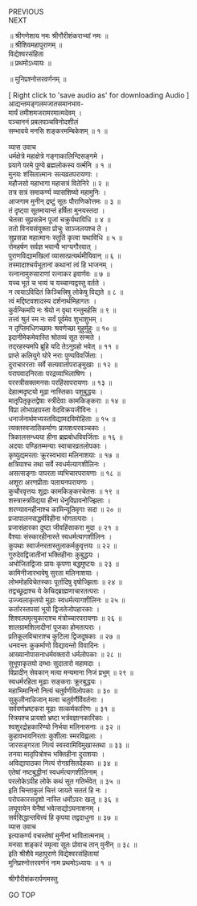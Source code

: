 PREVIOUS  
NEXT  
  
॥ श्रीगणेशाय नमः श्रीगौरीशंकराभ्यां नमः ॥  
॥ श्रीशिवमहापुराणम् ॥  
विद्येश्वरसंहिता  
॥ प्रथमोऽध्यायः ॥  
  
॥ मुनिप्रश्नोत्तरवर्णनम् ॥  
  
  
[ Right click to 'save audio as' for downloading Audio ]  
आद्यन्तमङ्गलमजातसमानभाव-  
     मार्यं तमीशमजरामरमात्मदेवम् ।  
पञ्चाननं प्रबलपञ्चविनोदशीलं  
     सम्भावये मनसि शङ्करमम्बिकेशम् ॥ १ ॥  
  
व्यास उवाच  
धर्मक्षेत्रे महाक्षेत्रे गङ्‌गाकालिन्दिसङ्‌गमे ।  
प्रयागे परमे पुण्ये ब्रह्मलोकस्य वर्त्मनि ॥ १ ॥  
मुनयः शंसितात्मानः सत्यव्रतपरायणाः ।  
महौजसो महाभागा महासत्रं वितेनिरे ॥ २ ॥  
तत्र सत्रं समाकर्ण्य व्यासशिष्यो महामुनिः ।  
आजगाम मुनीन् द्रष्टुं सूतः पौराणिकोत्तमः ॥ ३ ॥  
तं दृष्ट्वा सूतमायान्तं हर्षिता मुनयस्तदा ।  
चेतसा सुप्रसन्नेन पूजां चक्रुर्यथाविधि ॥ ४ ॥  
ततो विनयसंयुक्ता प्रोचुः साञ्जलयश्च ते ।  
सुप्रसन्ना महात्मानः स्तुतिं कृत्वा यथाविधि ॥ ५ ॥  
रोमहर्षण सर्वज्ञ भवान्वै भाग्यगौरवात् ।  
पुराणविद्यामखिलां व्यासात्प्रत्यर्थमीयिवान् ॥ ६ ॥  
तस्मादाश्चर्यभूतानां कथानां त्वं हि भाजनम् ।  
रत्नानामुरुसाराणां रत्नाकर इवार्णवः ॥ ७ ॥  
यच्च भूतं च भव्यं च यच्चान्यद्वस्तु वर्तते ।  
न त्वयाऽविदितं किञ्चित्त्रिषु लोकेषु विद्यते ॥ ८ ॥  
त्वं मद्दिष्टवशादस्य दर्शनार्थमिहागतः ।  
कुर्वन्किमपि नः श्रेयो न वृथा गन्तुमर्हसि ॥ ९ ॥  
तत्त्वं श्रुतं स्म नः सर्वं पूर्वमेव शुभाशुभम् ।  
न तृप्तिमधिगच्छामः श्रवणेच्छा मुहुर्मुहुः ॥ १० ॥  
इदानीमेकमेवास्ति श्रोतव्यं सूत सन्मते ।  
तद्‌रहस्यमपि ब्रूहि यदि तेऽनुग्रहो भवेत् ॥ ११ ॥  
प्राप्ते कलियुगे घोरे नराः पुण्यविवर्जिताः ।  
दुराचाररताः सर्वे सत्यवार्तापराङ्मुखाः ॥ १२ ॥  
परापवादनिरताः परद्रव्याभिलाषिणः ।  
परस्त्रीसक्तमनसः परहिंसापरायणाः ॥ १३ ॥  
देहात्मदृष्टयो मूढा नास्तिकाः पशुबुद्धयः ।  
मातृपितृकृतद्वेषाः स्त्रीदेवाः कामकिङ्‌कराः ॥ १४ ॥  
विप्रा लोभग्रहग्रस्ता वेदविक्रयजीविनः ।  
धनार्जनार्थमभ्यस्तविद्यामदविमोहिताः ॥ १५ ॥  
त्यक्तस्वजातिकर्माणः प्रायशःपरवञ्चकाः ।  
त्रिकालसन्ध्यया हीना ब्रह्मबोधविवर्जिताः ॥ १६ ॥  
अदयाः पण्डितम्मन्याः स्वाचारव्रतलोपकाः ।  
कृष्युद्यमरताः क्रूरस्वभावा मलिनाशयाः ॥ १७ ॥  
क्षत्रियाश्च तथा सर्वे स्वधर्मत्यागशीलिनः ।  
असत्सङ्‌गाः पापरता व्यभिचारपरायणाः ॥ १८ ॥  
अशूरा अरणप्रीताः पलायनपरायणाः ।  
कुचौरवृत्तयः शूद्राः कामकिङ्‌करचेतसः ॥ १९ ॥  
शस्त्रास्त्रविद्यया हीना धेनुविप्रावनोज्झिताः ।  
शरण्यावनहीनाश्च कामिन्यूतिमृगाः सदा ॥ २० ॥  
प्रजापालनसद्धर्मविहीना भोगतत्पराः ।  
प्रजासंहारका दुष्टा जीवहिंसाकरा मुदा ॥ २१ ॥  
वैश्याः संस्कारहीनास्ते स्वधर्मत्यागशीलिनः ।  
कुपथाः स्वार्जनरतास्तुलाकर्मकुवृत्तयः ॥ २२ ॥  
गुरुदेवद्विजातीनां भक्तिहीनाः कुबुद्धयः ।  
अभोजितद्विजाः प्रायः कृपणा बद्धमुष्टयः ॥ २३ ॥  
कामिनीजारभावेषु सुरता मलिनाशयाः ।  
लोभमोहविचेतस्काः पूर्तादिषु वृषोज्झिताः ॥ २४ ॥  
तद्वच्छूद्राश्च ये केचिद्‌ब्राह्मणाचारतत्पराः ।  
उज्ज्वलाकृतयो मूढाः स्वधर्मत्यागशीलिनः ॥ २५ ॥  
कर्तारस्तपसां भूयो द्विजतेजोपहारकाः ।  
शिश्वल्पमृत्युकाराश्च मंत्रोच्चारपरायणाः ॥ २६ ॥  
शालग्रामशिलादीनां पूजका होमतत्पराः ।  
प्रतिकूलविचाराश्च कुटिला द्विजदूषकाः ॥ २७ ॥  
धनवन्तः कुकर्माणो विद्यावन्तो विवादिनः ।  
आख्यानोपासनाधर्मवक्तारो धर्मलोपकाः ॥ २८ ॥  
सुभूपाकृतयो दम्भाः सुदातारो महामदाः ।  
विप्रादीन् सेवकान् मत्वा मन्यमाना निजं प्रभुम् ॥ २९ ॥  
स्वधर्मरहिता मूढाः सङ्‌कराः क्रूरबुद्धयः ।  
महाभिमानिनो नित्यं चतुर्वर्णविलोपकाः ॥ ३० ॥  
सुकुलीनान्निजान् मत्वा चतुर्वर्णैर्विवर्तनाः ।  
सर्ववर्णभ्रष्टकरा मूढाः सत्कर्मकारिणः ॥ ३१ ॥  
स्त्रियश्च प्रायशो भ्रष्टा भर्त्रवज्ञानकारिकाः ।  
श्वशुरद्रोहकारिण्यो निर्भया मलिनासनाः ॥ ३२ ॥  
कुहावभावनिरताः कुशीलाः स्मरविह्वलाः ।  
जारसङ्‌गरता नित्यं स्वस्वामिविमुखास्तथा ॥ ३३ ॥  
तनया मातृपित्रोश्च भक्तिहीना दुराशयाः ।  
अविद्यापाठका नित्यं रोगग्रसितदेहकाः ॥ ३४ ॥  
एतेषां नष्टबुद्धीनां स्वधर्मत्यागशीलिनाम् ।  
परलोकेऽपीह लोके कथं सूत गतिर्भवेत् ॥ ३५ ॥  
इति चिन्ताकुलं चित्तं जायते सततं हि नः ।  
परोपकारसदृशो नास्ति धर्मोऽपरः खलु ॥ ३६ ॥  
लघूपायेन येनैषां भवेत्सद्योऽघनाशनम् ।  
सर्वसिद्धान्तवित्त्वं हि कृपया तद्वदाधुना ॥ ३७ ॥  
व्यास उवाच  
इत्याकर्ण्य वचस्तेषां मुनीनां भावितात्मनाम् ।  
मनसा शङ्‌करं स्मृत्वा सूतः प्रोवाच तान् मुनीन् ॥ ३८ ॥  
इति श्रीशैवे महापुराणे विद्येश्वरसंहितायां  
मुनिप्रश्नोत्तरवर्णनं नाम प्रथमोऽध्यायः ॥ १ ॥  
  
  
श्रीगौरीशंकरार्पणमस्तु  
  
GO TOP
